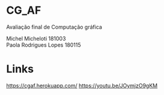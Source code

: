 # CG_AF
Avaliação final de Computação gráfica 

Michel Micheloti 181003<br/>
Paola Rodrigues Lopes 180115<br/>

# Links
https://cgaf.herokuapp.com/
https://youtu.be/JOymjzO9gKM
